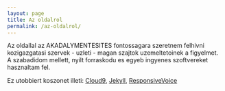 ```yaml
---
layout: page
title: Az oldalrol
permalink: /az-oldalrol/
---
```


Az oldallal az AKADALYMENTESITES fontossagara szeretnem felhivni kozigazgatasi szervek - uzleti - magan szajtok uzemeltetoinek  a figyelmet. A szabadidom mellett,  nyilt forraskodu es egyeb ingyenes  szoftvereket hasznaltam fel.

Ez utobbiert koszonet illeti: [Cloud9][c9],  [Jekyll][jekyll], [ResponsiveVoice][RV]



[c9]:		https://c9.io/blog/
[jekyll]:      http://jekyllrb.com
[RV]:		http://responsivevoice.org/	

